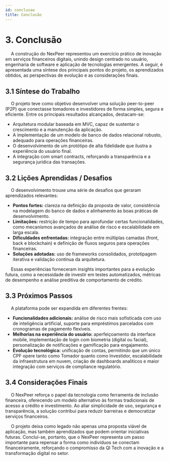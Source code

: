```yaml
---
id: conclusao
title: Conclusão
---
```


# 3. Conclusão

&emsp; A construção do NexPeer representou um exercício prático de inovação em serviços financeiros digitais, unindo design centrado no usuário, engenharia de software e aplicação de tecnologias emergentes. A seguir, é apresentada uma síntese dos principais pontos do projeto, os aprendizados obtidos, as perspectivas de evolução e as considerações finais.

## 3.1 Síntese do Trabalho

&emsp; O projeto teve como objetivo desenvolver uma solução peer-to-peer (P2P) que conectasse tomadores e investidores de forma simples, segura e eficiente. Entre os principais resultados alcançados, destacam-se:
- Arquitetura modular baseada em MVC, capaz de sustentar o crescimento e a manutenção da aplicação.  
- A implementação de um modelo de banco de dados relacional robusto, adequado para operações financeiras.  
- O desenvolvimento de um protótipo de alta fidelidade que ilustra a experiência do usuário final.  
- A integração com smart contracts, reforçando a transparência e a segurança jurídica das transações.  

## 3.2 Lições Aprendidas / Desafios

&emsp; O desenvolvimento trouxe uma série de desafios que geraram aprendizados relevantes:
- **Pontos fortes:** clareza na definição da proposta de valor, consistência na modelagem do banco de dados e alinhamento às boas práticas de desenvolvimento.  
- **Limitações:** restrição de tempo para aprofundar certas funcionalidades, como mecanismos avançados de análise de risco e escalabilidade em larga escala.  
- **Dificuldades enfrentadas:** integração entre múltiplas camadas (front, back e blockchain) e definição de fluxos seguros para operações financeiras.  
- **Soluções adotadas:** uso de frameworks consolidados, prototipagem iterativa e validação contínua da arquitetura.  

&emsp; Essas experiências forneceram insights importantes para a evolução futura, como a necessidade de investir em testes automatizados, métricas de desempenho e análise preditiva de comportamento de crédito.

## 3.3 Próximos Passos

&emsp; A plataforma pode ser expandida em diferentes frentes:
- **Funcionalidades adicionais:** análise de risco mais sofisticada com uso de inteligência artificial, suporte para empréstimos parcelados com cronogramas de pagamento flexíveis.
- **Melhorias na experiência do usuário:** aperfeiçoamento da interface mobile, implementação de login com biometria (digital ou facial), personalização de notificações e gamificação para engajamento.
- **Evolução tecnológica:** unificação de contas, permitindo que um único CPF opere tanto como Tomador quanto como Investidor, escalabilidade da infraestrutura em nuvem, criação de dashboards analíticos e maior integração com serviços de compliance regulatório. 

## 3.4 Considerações Finais

&emsp; O NexPeer reforça o papel da tecnologia como ferramenta de inclusão financeira, oferecendo um modelo alternativo às formas tradicionais de acesso a crédito e investimento. Ao aliar simplicidade de uso, segurança e transparência, a solução contribui para reduzir barreiras e democratizar serviços financeiros.  

&emsp; O projeto deixa como legado não apenas uma proposta viável de aplicação, mas também aprendizados que podem orientar iniciativas futuras. Conclui-se, portanto, que o NexPeer representa um passo importante para repensar a forma como indivíduos se conectam financeiramente, reforçando o compromisso da QI Tech com a inovação e a transformação digital no setor.